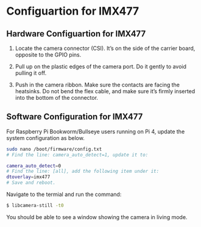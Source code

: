 # Configuartion for IMX477

## Hardware Configuartion for IMX477

1. Locate the camera connector (CSI). It’s on the side of the carrier board, opposite to the GPIO pins.

2. Pull up on the plastic edges of the camera port. Do it gently to avoid pulling it off.

3. Push in the camera ribbon. Make sure the contacts are facing the heatsinks. Do not bend the flex cable, and make sure it’s firmly inserted into the bottom of the connector.

## Software Configuration for IMX477

For Raspberry Pi Bookworm/Bullseye users running on Pi 4, update the system configuration as below.

```bash
sudo nano /boot/firmware/config.txt
# Find the line: camera_auto_detect=1, update it to:

camera_auto_detect=0
# Find the line: [all], add the following item under it:
dtoverlay=imx477
# Save and reboot.
```

Navigate to the termial and run the command:

```bash
$ libcamera-still -t0
```

You should be able to see a window showing the camera in living mode.
